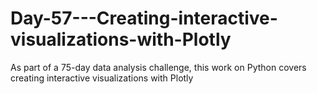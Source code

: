 # Day-57---Creating-interactive-visualizations-with-Plotly
As part of a 75-day data analysis challenge, this work on Python covers creating interactive visualizations with Plotly
